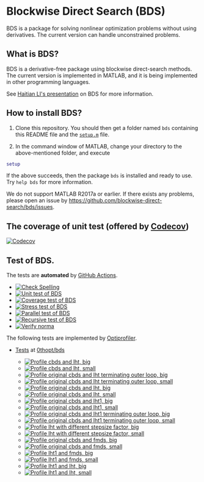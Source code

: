 # Blockwise Direct Search (BDS)

BDS is a package for solving nonlinear optimization problems without using derivatives. The current version can handle unconstrained problems. 

## What is BDS?

BDS is a derivative-free package using blockwise direct-search methods. The current version is implemented in MATLAB, and it is being implemented in other programming languages.

See [Haitian LI's presentation](https://lht97.github.io/documents/DFOS2024.pdf) on BDS for more information.

## How to install BDS?

1. Clone this repository. You should then get a folder named `bds` containing this README file and the
[`setup.m`](https://github.com/blockwise-direct-search/bds/blob/main/setup.m) file.

2. In the command window of MATLAB, change your directory to the above-mentioned folder, and execute

```matlab
setup
```

If the above succeeds, then the package `bds` is installed and ready to use. Try `help bds` for more information.

We do not support MATLAB R2017a or earlier. If there exists any problems, please open an issue by
https://github.com/blockwise-direct-search/bds/issues.

## The coverage of unit test (offered by [Codecov](https://about.codecov.io/))

[![Codecov](https://img.shields.io/codecov/c/github/blockwise-direct-search/bds?style=for-the-badge&logo=codecov)](https://app.codecov.io/github/blockwise-direct-search/bds)

## Test of BDS.
The tests are **automated** by [GitHub Actions](https://docs.github.com/en/actions).
- [![Check Spelling](https://github.com/blockwise-direct-search/bds/actions/workflows/spelling.yml/badge.svg)](https://github.com/blockwise-direct-search/bds/actions/workflows/spelling.yml)
- [![Unit test of BDS](https://github.com/blockwise-direct-search/bds/actions/workflows/unit_test.yml/badge.svg)](https://github.com/blockwise-direct-search/bds/actions/workflows/unit_test.yml)
- [![Coverage test of BDS](https://github.com/blockwise-direct-search/bds/actions/workflows/unit_test_coverage.yml/badge.svg)](https://github.com/blockwise-direct-search/bds/actions/workflows/unit_test_coverage.yml)
- [![Stress test of BDS](https://github.com/blockwise-direct-search/bds/actions/workflows/stress_test.yml/badge.svg)](https://github.com/blockwise-direct-search/bds/actions/workflows/stress_test.yml)
- [![Parallel test of BDS](https://github.com/blockwise-direct-search/bds/actions/workflows/parallel_test.yml/badge.svg)](https://github.com/blockwise-direct-search/bds/actions/workflows/parallel_test.yml)
- [![Recursive test of BDS](https://github.com/blockwise-direct-search/bds/actions/workflows/recursive_test.yml/badge.svg)](https://github.com/blockwise-direct-search/bds/actions/workflows/recursive_test.yml)
- [![Verify norma](https://github.com/zeroth-order-optimization/bds/actions/workflows/verify_norma.yml/badge.svg)](https://github.com/zeroth-order-optimization/bds/actions/workflows/verify_norma.yml)

The following tests are implemented by [Optiprofiler](https://github.com/optiprofiler/optiprofiler).
    
- [Tests](https://github.com/0thopt/bds/actions) at [0thopt/bds](https://github.com/0thopt/bds)

    - [![Profile cbds and lht, big](https://github.com/0thopt/bds/actions/workflows/profile_cbds_lht_big.yml/badge.svg)](https://github.com/0thopt/bds/actions/workflows/profile_cbds_lht_big.yml)
    - [![Profile cbds and lht, small](https://github.com/0thopt/bds/actions/workflows/profile_cbds_lht_small.yml/badge.svg)](https://github.com/0thopt/bds/actions/workflows/profile_cbds_lht_small.yml)
    - [![Profile original cbds and lht terminating outer loop, big](https://github.com/0thopt/bds/actions/workflows/profile_orig_cbds_lht_terminating_outer_big.yml/badge.svg)](https://github.com/0thopt/bds/actions/workflows/profile_orig_cbds_lht_terminating_outer_big.yml)
    - [![Profile original cbds and lht terminating outer loop, small](https://github.com/0thopt/bds/actions/workflows/profile_orig_cbds_lht_terminating_outer_small.yml/badge.svg)](https://github.com/0thopt/bds/actions/workflows/profile_orig_cbds_lht_terminating_outer_small.yml)
    - [![Profile original cbds and lht, big](https://github.com/0thopt/bds/actions/workflows/profile_orig_cbds_lht_big.yml/badge.svg)](https://github.com/0thopt/bds/actions/workflows/profile_orig_cbds_lht_big.yml)
    - [![Profile original cbds and lht, small](https://github.com/0thopt/bds/actions/workflows/profile_orig_cbds_lht_small.yml/badge.svg)](https://github.com/0thopt/bds/actions/workflows/profile_orig_cbds_lht_small.yml)
    - [![Profile original cbds and lht1, big](https://github.com/0thopt/bds/actions/workflows/profile_orig_cbds_lht1_big.yml/badge.svg)](https://github.com/0thopt/bds/actions/workflows/profile_orig_cbds_lht1_big.yml)
    - [![Profile original cbds and lht1, small](https://github.com/0thopt/bds/actions/workflows/profile_orig_cbds_lht1_small.yml/badge.svg)](https://github.com/0thopt/bds/actions/workflows/profile_orig_cbds_lht1_small.yml)
    - [![Profile original cbds and lht1 terminating outer loop, big](https://github.com/0thopt/bds/actions/workflows/profile_orig_cbds_lht1_terminating_outer_big.yml/badge.svg)](https://github.com/0thopt/bds/actions/workflows/profile_orig_cbds_lht1_terminating_outer_big.yml)
    - [![Profile original cbds and lht1 terminating outer loop, small](https://github.com/0thopt/bds/actions/workflows/profile_orig_cbds_lht1_terminating_outer_small.yml/badge.svg)](https://github.com/0thopt/bds/actions/workflows/profile_orig_cbds_lht1_terminating_outer_small.yml)
    - [![Profile lht with different stepsize factor, big](https://github.com/0thopt/bds/actions/workflows/profile_lht_stepsize_factor_big.yml/badge.svg)](https://github.com/0thopt/bds/actions/workflows/profile_lht_stepsize_factor_big.yml)
    - [![Profile lht with different stepsize factor, small](https://github.com/0thopt/bds/actions/workflows/profile_lht_stepsize_factor_small.yml/badge.svg)](https://github.com/0thopt/bds/actions/workflows/profile_lht_stepsize_factor_small.yml)
    - [![Profile original cbds and fmds, big](https://github.com/0thopt/bds/actions/workflows/profile_orig_cbds_fmds_big.yml/badge.svg)](https://github.com/0thopt/bds/actions/workflows/profile_orig_cbds_fmds_big.yml)
    - [![Profile original cbds and fmds, small](https://github.com/0thopt/bds/actions/workflows/profile_orig_cbds_fmds_small.yml/badge.svg)](https://github.com/0thopt/bds/actions/workflows/profile_orig_cbds_fmds_small.yml)
    - [![Profile lht1 and fmds, big](https://github.com/0thopt/bds/actions/workflows/profile_lht1_fmds_big.yml/badge.svg)](https://github.com/0thopt/bds/actions/workflows/profile_lht1_fmds_big.yml)
    - [![Profile lht1 and fmds, small](https://github.com/0thopt/bds/actions/workflows/profile_lht1_fmds_small.yml/badge.svg)](https://github.com/0thopt/bds/actions/workflows/profile_lht1_fmds_small.yml)
    - [![Profile lht1 and lht, big](https://github.com/0thopt/bds/actions/workflows/profile_lht1_lht_big.yml/badge.svg)](https://github.com/0thopt/bds/actions/workflows/profile_lht1_lht_big.yml)
    - [![Profile lht1 and lht, small](https://github.com/0thopt/bds/actions/workflows/profile_lht1_lht_small.yml/badge.svg)](https://github.com/0thopt/bds/actions/workflows/profile_lht1_lht_small.yml)  